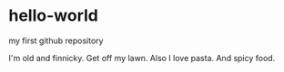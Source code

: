 # hello-world
my first github repository

I'm old and finnicky. Get off my lawn. Also I love pasta. And spicy food.
